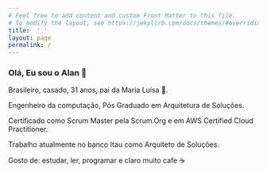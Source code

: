 ```yaml
---
# Feel free to add content and custom Front Matter to this file.
# To modify the layout, see https://jekyllrb.com/docs/themes/#overriding-theme-defaults
title:  ' '
layout: page
permalink: /
---
```



### Olá, Eu sou o Alan 👋

Brasileiro, casado, 31 anos, pai da Maria Luísa 👧.

Engenheiro da computação, Pós Graduado em Arquitetura de Soluções.

Certificado como Scrum Master pela Scrum.Org e em AWS Certified Cloud Practitioner.

Trabalho atualmente no banco Itau como Arquiteto de Soluções.

Gosto de: estudar, ler, programar e claro muito cafe ☕

<script type="text/javascript" src="https://cdnjs.buymeacoffee.com/1.0.0/button.prod.min.js" data-name="bmc-button" data-slug="alansiqma8" data-color="#FFDD00" data-emoji="☕"  data-font="Inter" data-text="me compre um café" data-outline-color="#000000" data-font-color="#000000" data-coffee-color="#ffffff" ></script>
